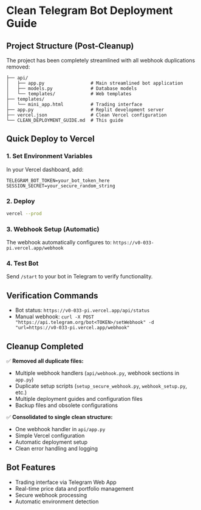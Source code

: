 # Clean Telegram Bot Deployment Guide

## Project Structure (Post-Cleanup)
The project has been completely streamlined with all webhook duplications removed:

```
├── api/
│   ├── app.py                 # Main streamlined bot application
│   ├── models.py              # Database models
│   └── templates/             # Web templates
├── templates/
│   └── mini_app.html          # Trading interface
├── app.py                     # Replit development server
├── vercel.json                # Clean Vercel configuration
└── CLEAN_DEPLOYMENT_GUIDE.md  # This guide
```

## Quick Deploy to Vercel

### 1. Set Environment Variables
In your Vercel dashboard, add:
```
TELEGRAM_BOT_TOKEN=your_bot_token_here
SESSION_SECRET=your_secure_random_string
```

### 2. Deploy
```bash
vercel --prod
```

### 3. Webhook Setup (Automatic)
The webhook automatically configures to: `https://v0-033-pi.vercel.app/webhook`

### 4. Test Bot
Send `/start` to your bot in Telegram to verify functionality.

## Verification Commands
- Bot status: `https://v0-033-pi.vercel.app/api/status`
- Manual webhook: `curl -X POST "https://api.telegram.org/bot<TOKEN>/setWebhook" -d "url=https://v0-033-pi.vercel.app/webhook"`

## Cleanup Completed
✅ **Removed all duplicate files:**
- Multiple webhook handlers (`api/webhook.py`, webhook sections in `app.py`)
- Duplicate setup scripts (`setup_secure_webhook.py`, `webhook_setup.py`, etc.)
- Multiple deployment guides and configuration files
- Backup files and obsolete configurations

✅ **Consolidated to single clean structure:**
- One webhook handler in `api/app.py`
- Simple Vercel configuration
- Automatic deployment setup
- Clean error handling and logging

## Bot Features
- Trading interface via Telegram Web App
- Real-time price data and portfolio management
- Secure webhook processing
- Automatic environment detection